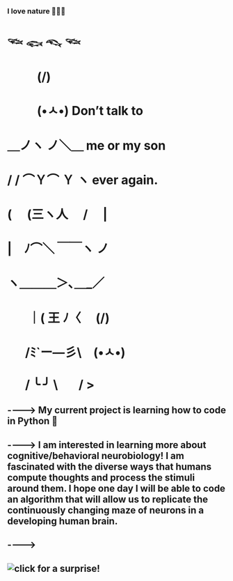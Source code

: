 ### __I love nature__ 🌲🌲🌲
#  𓆝 𓆟 𓆞 𓆝 
# ⁣⠀⠀⠀ (\/)
# ⠀⠀⠀ (•ㅅ•)      Don’t talk to
# ＿ノヽ ノ＼＿      me or my son
# /  / ⌒Ｙ⌒ Ｙ  ヽ     ever again.
# ( 　(三ヽ人　 /　  |
# |　ﾉ⌒＼ ￣￣ヽ   ノ
# ヽ＿＿＿＞､＿_／
# ⠀⠀ ｜( 王 ﾉ〈  ⠀ (\/)
# ⠀⠀/ﾐ`ー―彡\ ⠀(•ㅅ•)
# ⠀⠀/ ╰    ╯ \⠀⠀ /    \>
        
## ----> My current project is learning how to code in Python 🐍
## ----> I am interested in learning more about cognitive/behavioral neurobiology! I am fascinated with the diverse ways that humans compute thoughts and process the stimuli around them. I hope one day I will be able to code an algorithm that will allow us to replicate the continuously changing maze of neurons in a developing human brain. 
## ---->
## ![click for a surprise!](https://www.pinterest.com/pin/594193744604802082/)

<!--
**tinarcheng/tinarcheng** is a ✨ _special_ ✨ repository because its `README.md` (this file) appears on your GitHub profile.

Here are some ideas to get you started:

- 🔭 I’m currently working on ...
- 🌱 I’m currently learning ...
- 👯 I’m looking to collaborate on ...
- 🤔 I’m looking for help with ...
- 💬 Ask me about ...
- 📫 How to reach me: ...
- 😄 Pronouns: ...
- ⚡ Fun fact: ...
-->
